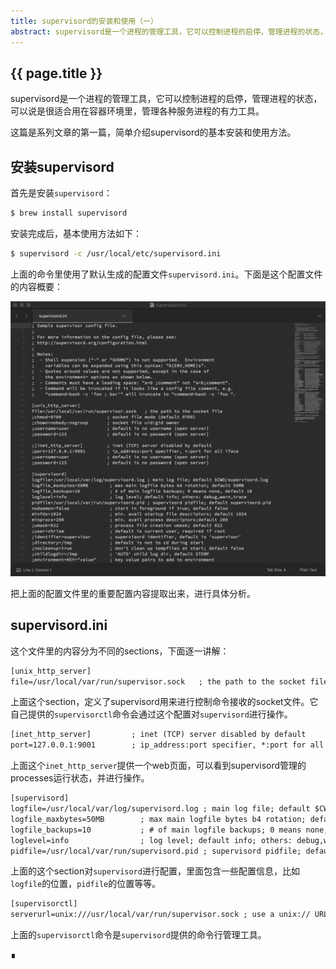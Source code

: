 ```yaml
---
title: supervisord的安装和使用（一）
abstract: supervisord是一个进程的管理工具，它可以控制进程的启停，管理进程的状态，可以说是很适合用在容器环境里，管理各种服务进程的有力工具。
---
```


## {{ page.title }}

supervisord是一个进程的管理工具，它可以控制进程的启停，管理进程的状态，可以说是很适合用在容器环境里，管理各种服务进程的有力工具。

这篇是系列文章的第一篇，简单介绍supervisord的基本安装和使用方法。

## 安装supervisord

首先是安装`supervisord`：

```bash
$ brew install supervisord
```

安装完成后，基本使用方法如下：

```bash
$ supervisord -c /usr/local/etc/supervisord.ini
```

上面的命令里使用了默认生成的配置文件`supervisord.ini`。下面是这个配置文件的内容概要：

![](https://raw.githubusercontent.com/liweinan/blogpic2019/master/data/mar25/90A1C231-F5F2-4BC6-8878-904FDE56B345.png)

把上面的配置文件里的重要配置内容提取出来，进行具体分析。

## supervisord.ini

这个文件里的内容分为不同的sections，下面逐一讲解：

```txt
[unix_http_server]
file=/usr/local/var/run/supervisor.sock   ; the path to the socket file
```

上面这个section，定义了supervisord用来进行控制命令接收的socket文件。它自己提供的`supervisorctl`命令会通过这个配置对`supervisord`进行操作。

```txt
[inet_http_server]         ; inet (TCP) server disabled by default
port=127.0.0.1:9001        ; ip_address:port specifier, *:port for all iface
```

上面这个`inet_http_server`提供一个web页面，可以看到supervisord管理的processes运行状态，并进行操作。

```txt
[supervisord]
logfile=/usr/local/var/log/supervisord.log ; main log file; default $CWD/supervisord.log
logfile_maxbytes=50MB        ; max main logfile bytes b4 rotation; default 50MB
logfile_backups=10           ; # of main logfile backups; 0 means none, default 10
loglevel=info                ; log level; default info; others: debug,warn,trace
pidfile=/usr/local/var/run/supervisord.pid ; supervisord pidfile; default supervisord.pid
```

上面的这个section对`supervisord`进行配置，里面包含一些配置信息，比如`logfile`的位置，`pidfile`的位置等等。

```txt
[supervisorctl]
serverurl=unix:///usr/local/var/run/supervisor.sock ; use a unix:// URL  for a unix socket
```

上面的`supervisorctl`命令是`supervisord`提供的命令行管理工具。


∎

